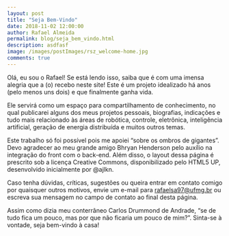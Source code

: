 ```yaml
---
layout: post
title: "Seja Bem-Vindo"
date: 2018-11-02 12:00:00
author: Rafael Almeida
permalink: blog/seja_bem_vindo.html
description: asdfasf
image: /images/postImages/rsz_welcome-home.jpg
comments: true
---
```


Olá, eu sou o Rafael! Se está lendo isso, saiba que é com uma imensa alegria que a (o) recebo neste site! Este é um projeto idealizado há anos (pelo menos uns dois) e que finalmente ganha vida.

Ele servirá como um espaço para compartilhamento de conhecimento, no qual publicarei alguns dos meus projetos pessoais, biografias, indicações e tudo mais relacionado às áreas de robótica, controle, eletrônica, inteligência artificial, geração de energia distribuída e muitos outros temas.

Este trabalho só foi possível pois me apoiei “sobre os ombros de gigantes”. Devo agradecer ao meu grande amigo Bhryan Henderson pelo auxílio na integração do front com o back-end. Além disso, o layout dessa página é prescrito sob a licença Creative Commons, disponibilizado pelo HTML5 UP, desenvolvido inicialmente por @ajlkn.

Caso tenha dúvidas, críticas, sugestões ou queira entrar em contato comigo por quaisquer outros motivos, envie um e-mail para rafaelsa97@ufmg.br ou escreva sua mensagem no campo de contato ao final desta página.

Assim como dizia meu conterrâneo Carlos Drummond de Andrade, “se de tudo fica um pouco, mas por que não ficaria um pouco de mim?”. Sinta-se à vontade, seja bem-vindo à casa!